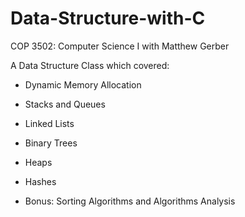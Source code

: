 # Data-Structure-with-C
COP 3502: Computer Science I with Matthew Gerber

A Data Structure Class which covered:

  - Dynamic Memory Allocation 
  - Stacks and Queues 
  - Linked Lists
  - Binary Trees
  - Heaps
  - Hashes

  - Bonus: Sorting Algorithms and Algorithms Analysis
